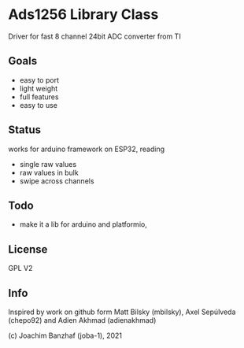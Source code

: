 # Ads1256 Library Class
Driver for fast 8 channel 24bit ADC converter from TI

## Goals
* easy to port
* light weight
* full features
* easy to use

## Status
works for arduino framework on ESP32, reading
* single raw values
* raw values in bulk
* swipe across channels

## Todo 
* make it a lib for arduino and platformio, 

## License 
GPL V2

## Info
Inspired by work on github form Matt Bilsky (mbilsky), Axel Sepúlveda (chepo92) and Adien Akhmad (adienakhmad)

(c) Joachim Banzhaf (joba-1), 2021
